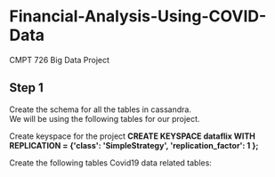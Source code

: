 # Financial-Analysis-Using-COVID-Data
CMPT 726 Big Data Project

## Step 1
Create the schema for all the tables in cassandra.<br/>
We will be using the following tables for our project.

Create keyspace for the project
**CREATE KEYSPACE dataflix WITH REPLICATION = {'class': 'SimpleStrategy', 'replication_factor': 1 };**

Create the following tables
Covid19 data related tables:
